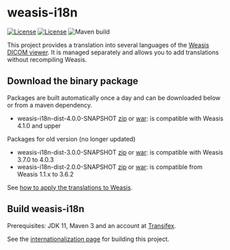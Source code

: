 # weasis-i18n #

[![License](https://img.shields.io/badge/License-EPL%202.0-blue.svg)](https://opensource.org/licenses/EPL-2.0) [![License](https://img.shields.io/badge/License-Apache%202.0-blue.svg)](https://opensource.org/licenses/Apache-2.0) ![Maven build](https://github.com/nroduit/weasis-i18n/workflows/Build/badge.svg?branch=master)

This project provides a translation into several languages of
the [Weasis DICOM viewer](https://github.com/nroduit/Weasis). It is managed separately and allows
you to add translations without recompiling Weasis.

## Download the binary package ##

Packages are built automatically once a day and can be downloaded below or from a maven dependency.
* weasis-i18n-dist-4.0.0-SNAPSHOT [zip](https://github.com/nroduit/mvn-repo/raw/master/org/weasis/weasis-i18n-dist/4.0.0-SNAPSHOT/weasis-i18n-dist-4.0.0-SNAPSHOT.zip) or [war](https://github.com/nroduit/mvn-repo/raw/master/org/weasis/weasis-i18n-dist/4.0.0-SNAPSHOT/weasis-i18n.war): is compatible with Weasis 4.1.0 and upper

Packages for old version (no longer updated)
* weasis-i18n-dist-3.0.0-SNAPSHOT [zip](https://github.com/nroduit/mvn-repo/raw/master/org/weasis/weasis-i18n-dist/3.0.0-SNAPSHOT/weasis-i18n-dist-3.0.0-SNAPSHOT.zip) or [war](https://github.com/nroduit/mvn-repo/raw/master/org/weasis/weasis-i18n-dist/3.0.0-SNAPSHOT/weasis-i18n.war): is compatible with Weasis 3.7.0 to 4.0.3
* weasis-i18n-dist-2.0.0-SNAPSHOT [zip](https://github.com/nroduit/mvn-repo/raw/master/org/weasis/weasis-i18n-dist/2.0.0-SNAPSHOT/weasis-i18n-dist-2.0.0-SNAPSHOT.zip) or [war](https://github.com/nroduit/mvn-repo/raw/master/org/weasis/weasis-i18n-dist/2.0.0-SNAPSHOT/weasis-i18n.war): is compatible from Weasis 1.1.x to 3.6.2

See [how to apply the translations to Weasis](https://nroduit.github.io/en/getting-started/translating/#apply-the-translations).

## Build weasis-i18n ##

Prerequisites: JDK 11, Maven 3 and an account at [Transifex](https://www.transifex.com/signin).

See the [internationalization page](https://nroduit.github.io/en/getting-started/translating/) for
building this project.
